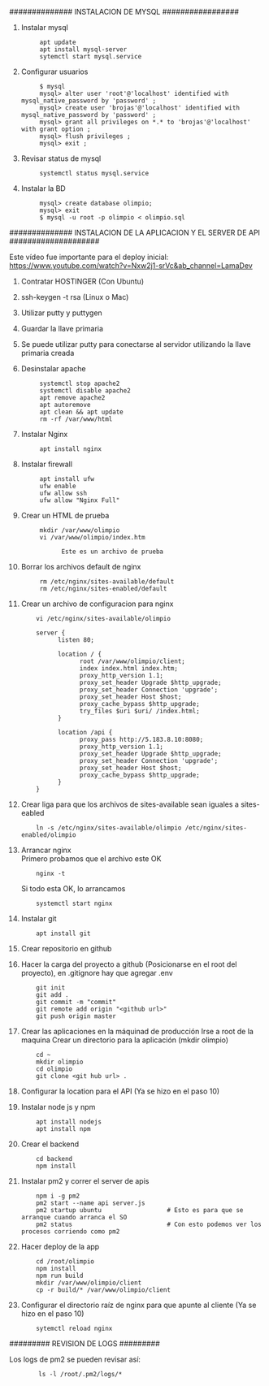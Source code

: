 ############## INSTALACION DE MYSQL #################
1. Instalar mysql

            apt update
            apt install mysql-server
            sytemctl start mysql.service

2. Configurar usuarios

            $ mysql
            mysql> alter user 'root'@'localhost' identified with mysql_native_password by 'password' ;
            mysql> create user 'brojas'@'localhost' identified with mysql_native_password by 'password' ;
            mysql> grant all privileges on *.* to 'brojas'@'localhost' with grant option ;
            mysql> flush privileges ;
            mysql> exit ;

3. Revisar status de mysql

            systemctl status mysql.service

4. Instalar la BD

            mysql> create database olimpio;
            mysql> exit
            $ mysql -u root -p olimpio < olimpio.sql



############## INSTALACION DE LA APLICACION Y EL SERVER DE API ####################

Este vídeo fue importante para el deploy inicial:
https://www.youtube.com/watch?v=Nxw2j1-srVc&ab_channel=LamaDev

1. Contratar HOSTINGER (Con Ubuntu)
2. ssh-keygen -t rsa (Linux o Mac)
2. Utilizar putty y puttygen
3. Guardar la llave primaria
4. Se puede utilizar putty para conectarse al servidor utilizando la llave primaria creada
5. Desinstalar apache

            systemctl stop apache2
            systemctl disable apache2
            apt remove apache2
            apt autoremove
            apt clean && apt update
            rm -rf /var/www/html

6. Instalar Nginx

            apt install nginx

7. Instalar firewall

            apt install ufw
            ufw enable
            ufw allow ssh
            ufw allow "Nginx Full"

8. Crear un HTML de prueba

            mkdir /var/www/olimpio
            vi /var/www/olimpio/index.htm

                  Este es un archivo de prueba

9. Borrar los archivos default de nginx

            rm /etc/nginx/sites-available/default
            rm /etc/nginx/sites-enabled/default

10. Crear un archivo de configuracion para nginx

            vi /etc/nginx/sites-available/olimpio

            server {
                  listen 80;

                  location / {
                        root /var/www/olimpio/client;
                        index index.html index.htm;
                        proxy_http_version 1.1;
                        proxy_set_header Upgrade $http_upgrade;
                        proxy_set_header Connection 'upgrade';
                        proxy_set_header Host $host;
                        proxy_cache_bypass $http_upgrade;
                        try_files $uri $uri/ /index.html;
                  }

                  location /api {
                        proxy_pass http://5.183.8.10:8080;
                        proxy_http_version 1.1;
                        proxy_set_header Upgrade $http_upgrade;
                        proxy_set_header Connection 'upgrade';
                        proxy_set_header Host $host;
                        proxy_cache_bypass $http_upgrade;
                  }
            }

11. Crear liga para que los archivos de sites-available sean iguales a sites-eabled

            ln -s /etc/nginx/sites-available/olimpio /etc/nginx/sites-enabled/olimpio

12. Arrancar nginx  
      Primero probamos que el archivo este OK

            nginx -t

      Si todo esta OK, lo arrancamos

            systemctl start nginx

13. Instalar git

            apt install git

14. Crear repositorio en github
15. Hacer la carga del proyecto a github (Posicionarse en el root del proyecto), en .gitignore hay que agregar .env

            git init
            git add .
            git commit -m "commit"
            git remote add origin "<github url>"
            git push origin master

16. Crear las aplicaciones en la máquinad de producción
      Irse a root de la maquina
      Crear un directorio para la aplicación (mkdir olimpio)

            cd ~
            mkdir olimpio
            cd olimpio
            git clone <git hub url> .

17. Configurar la location para el API (Ya se hizo en el paso 10)
18. Instalar node js y npm

            apt install nodejs
            apt install npm

19. Crear el backend

            cd backend
            npm install

20. Instalar pm2 y correr el server de apis

            npm i -g pm2
            pm2 start --name api server.js
            pm2 startup ubuntu                  # Esto es para que se arranque cuando arranca el SO
            pm2 status                          # Con esto podemos ver los procesos corriendo como pm2

21. Hacer deploy de la app

            cd /root/olimpio
            npm install
            npm run build
            mkdir /var/www/olimpio/client
            cp -r build/* /var/www/olimpio/client

22. Configurar el directorio raíz de nginx para que apunte al cliente (Ya se hizo en el paso 10)

            sytemctl reload nginx

######### REVISION DE LOGS #########

Los logs de pm2 se pueden revisar así:

            ls -l /root/.pm2/logs/*


      
      
      
      
      
      
        

        

      
      
